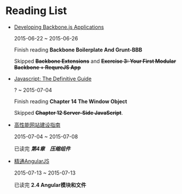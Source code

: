 # Reading List

* [Developing Backbone.js Applications](http://addyosmani.github.io/backbone-fundamentals/)
    
    2015-06-22 ~ 2015-06-26

    Finish reading **Backbone Boilerplate And Grunt-BBB**

    Skipped ~~**Backbone Extensions**~~ and ~~**Exercise 3: Your First Modular Backbone + RequreJS App**~~

* [Javascript: The Definitive Guide](http://www.amazon.cn/JavaScript-The-Definitive-Guide-Flanagan-David/dp/0596805527/ref=sr_1_1?s=books&ie=UTF8&qid=1435031067&sr=1-1&keywords=javascript+the+definitive+guide)

    ? ~ 2015-07-04

    Finish reading **Chapter 14 The Window Object**

    Skipped ~~**Chapter 12 Server-Side JavaScript**~~.

* [高性能网站建设指南](http://product.dangdang.com/23698388.html)

    2015-07-04 ~ 2015-07-08

    已读完 ***第4章　压缩组件***

* [精通AngularJS](http://www.amazon.cn/gp/product/B00OIOTTWY?psc=1&ref_=oh_aui_detailpage_o00_s00)

  2015-07-13 ~ 2015-07-13

  已读完 **2.4 Angular模块和文件**